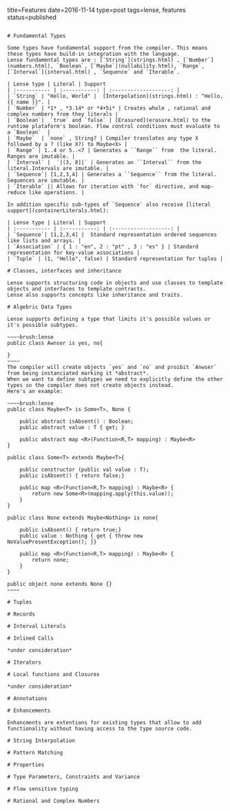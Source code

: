 title=Features
date=2016-11-14
type=post
tags=lense, features
status=published
~~~~~~

# Fundamental Types

Some types have fundamental support from the compiler. This means these types have build-in integration with the language.
Lense fundamental types are : [`String`](strings.html) , [`Number`](numbers.html), `Boolean`, [`Maybe`](nullability.html), `Range`, [`Interval`](interval.html) , `Sequence` and `Iterable`. 

| Lense type | Literal | Support
| :----------- | :-----------: | :-------------------: |   
| `String` | "Hello, World" |  [Interpolation](strings.html) : "Hello, {{ name }}". |   
| `Number` | *1* , *3.14* or *4+5i* | Creates whole , rational and complex numbers from they literals |  
| `Boolean`|  `true` and `false` | [Erasured](erasure.html) to the runtime plataform's boolean. Flow control conditions must evaluate to a `Boolean`  |
| `Maybe`  | `none` , String? | Compiler translates any type X followed by a ? (like X?) to Maybe<X> |
| `Range` | 1..4 or 5..<7 | Generates a ``Range`` from  the literal. Ranges are imutable. |
| `Interval` |  `|(3, 8]|` | Generates an ``Interval`` from the literal.Intervals are imutable. |
| `Sequence`| [1,2,3,4] | Generates a ``Sequence`` from the literal. Sequences are imutable. |
| `Iterable` || Allows for iteration with `for` directive, and map-reduce like operations. |  

In addition specific sub-types of `Sequence` also receive [literal support](containerLiterals.html):

| Lense type | Literal | Support
| :----------- | :-----------: | :-------------------: |   
| `Sequence`| [1,2,3,4] |  Standard representation ordered sequences like lists and arrays. |
| `Association` | { 1 : "en", 2 : "pt" , 3 : "es" } | Standard representation for key-value associations | 
| `Tuple` | (1, "Hello", false) | Standard representation for tuples |

# Classes, interfaces and inheritance

Lense supports structuring code in objects and use classes to template objects and interfaces to template contracts.
Lense also supports concepts like inheritance and traits.

# Algebric Data Types

Lense supports defining a type that limits it's possible values or it's possible subtypes. 

~~~~brush:lense
public class Awnser is yes, no{

}
~~~~
The compiler will create objects `yes` and `no` and proibit `Anwser` from being instanciated marking it *abstract*.
When we want to define subtypes we need to explicitly define the other types so the compiler does not create objects instead.
Here's an example:

~~~~brush:lense
public class Maybe<T> is Some<T>, None {

	public abstract isAbsent() : Boolean;
	public abstract value : T { get; }

	public abstract map <R>(Function<R,T> mapping) : Maybe<R>
}  

public class Some<T> extends Maybe<T>{ 

	public constructor (public val value : T);	
	public isAbsent() { return false;}
	
	public map <R>(Function<R,T> mapping) : Maybe<R> {
		return new Some<R>(mapping.apply(this.value));
	}
}

public class None extends Maybe<Nothing> is none{ 

	public isAbsent() { return true;}
	public value : Nothing { get { throw new NoValuePresentException(); }}
		
	public map <R>(Function<R,T> mapping) : Maybe<R> {
		return none;
	}		
}

public object none extends None {}
~~~~

# Tuples

# Records

# Interval Literals

# Inlined Calls

*under consideration*

# Iterators

# Local functions and Closures

*under consideration*

# Annotations

# Enhancements

Enhancments are extentions for existing types that allow to add functionality without having access to the type source code.

# String Interpolation

# Pattern Matching

# Properties

# Type Parameters, Constraints and Variance

# Flow sensitive typing 

# Rational and Complex Numbers

